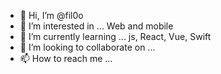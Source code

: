 - 👋 Hi, I’m @fil0o
- 👀 I’m interested in ... Web and mobile 
- 🌱 I’m currently learning ... js, React, Vue, Swift
- 💞️ I’m looking to collaborate on ...
- 📫 How to reach me ...

<!---
fil0o/fil0o is a ✨ special ✨ repository because its `README.md` (this file) appears on your GitHub profile.
You can click the Preview link to take a look at your changes.
--->

